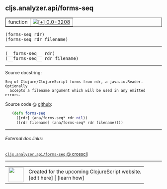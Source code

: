 ## cljs.analyzer.api/forms-seq



 <table border="1">
<tr>
<td>function</td>
<td><a href="https://github.com/cljsinfo/cljs-api-docs/tree/0.0-3208"><img valign="middle" alt="[+] 0.0-3208" title="Added in 0.0-3208" src="https://img.shields.io/badge/+-0.0--3208-lightgrey.svg"></a> </td>
</tr>
</table>

<samp>(forms-seq rdr)</samp><br>
<samp>(forms-seq rdr filename)</samp><br>

---

 <samp>
(__forms-seq__ rdr)<br>
</samp>
 <samp>
(__forms-seq__ rdr filename)<br>
</samp>

---





Source docstring:

```
Seq of Clojure/ClojureScript forms from rdr, a java.io.Reader. Optionally
  accepts a filename argument which will be used in any emitted errors.
```


Source code @ [github]():

```clj
   (defn forms-seq
     ([rdr] (ana/forms-seq* rdr nil))
     ([rdr filename] (ana/forms-seq* rdr filename))))
```

<!--
Repo - tag - source tree - lines:

 <pre>

</pre>

-->

---



###### External doc links:

[`cljs.analyzer.api/forms-seq` @ crossclj](http://crossclj.info/fun/cljs.analyzer.api/forms-seq.html)<br>

---

 <table>
<tr><td>
<img valign="middle" align="right" width="48px" src="http://i.imgur.com/Hi20huC.png">
</td><td>
Created for the upcoming ClojureScript website.<br>
[edit here] | [learn how]
</td></tr></table>

[edit here]:https://github.com/cljsinfo/cljs-api-docs/blob/master/cljsdoc/cljs.analyzer.api/forms-seq.cljsdoc
[learn how]:https://github.com/cljsinfo/cljs-api-docs/wiki/cljsdoc-files

<!--

This information was too distracting to show to readers, but I'll leave it
commented here since it is helpful to:

- pretty-print the data used to generate this document
- and show how to retrieve that data



The API data for this symbol:

```clj
{:ns "cljs.analyzer.api",
 :name "forms-seq",
 :signature ["[rdr]" "[rdr filename]"],
 :name-encode "forms-seq",
 :history [["+" "0.0-3208"]],
 :type "function",
 :full-name-encode "cljs.analyzer.api/forms-seq",
 :source {:code "   (defn forms-seq\n     ([rdr] (ana/forms-seq* rdr nil))\n     ([rdr filename] (ana/forms-seq* rdr filename))))",
          :title "Source code",
          :repo "clojurescript",
          :tag "r1.9.14",
          :filename "src/main/clojure/cljs/analyzer/api.cljc",
          :lines [90 94],
          :url "https://github.com/clojure/clojurescript/blob/r1.9.14/src/main/clojure/cljs/analyzer/api.cljc#L90-L94"},
 :usage ["(forms-seq rdr)" "(forms-seq rdr filename)"],
 :full-name "cljs.analyzer.api/forms-seq",
 :docstring "Seq of Clojure/ClojureScript forms from rdr, a java.io.Reader. Optionally\n  accepts a filename argument which will be used in any emitted errors.",
 :cljsdoc-url "https://github.com/cljsinfo/cljs-api-docs/blob/master/cljsdoc/cljs.analyzer.api/forms-seq.cljsdoc"}

```

Retrieve the API data for this symbol:

```clj
;; from Clojure REPL
(require '[clojure.edn :as edn])
(-> (slurp "https://raw.githubusercontent.com/cljsinfo/cljs-api-docs/catalog/cljs-api.edn")
    (edn/read-string)
    (get-in [:symbols "cljs.analyzer.api/forms-seq"]))
```

-->
